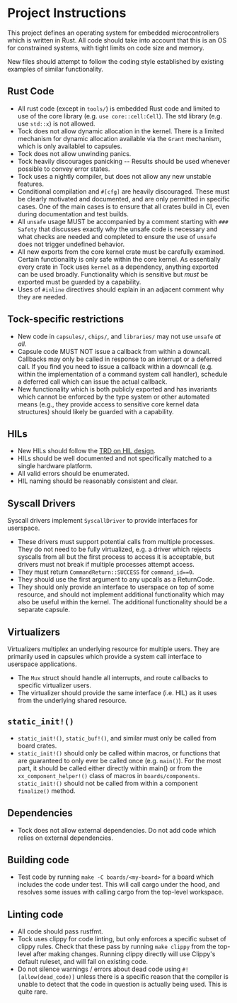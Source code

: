 # Project Instructions

This project defines an operating system for embedded microcontrollers which is written in Rust.
All code should take into account that this is an OS for constrained systems, with tight limits on
code size and memory.

New files should attempt to follow the coding style established by existing examples of similar
functionality.

## Rust Code
- All rust code (except in `tools/`) is embedded Rust code and limited to use of the core library
  (e.g. `use core::cell:Cell`). The std library (e.g. use `std::x`) is not allowed.
- Tock does not allow dynamic allocation in the kernel. There is a limited mechanism for dynamic allocation
  available via the `Grant` mechanism, which is only availablel to capsules.
- Tock does not allow unwinding panics.
- Tock heavily discourages panicking -- Results should be used whenever possible to convey error states.
- Tock uses a nightly compiler, but does not allow any new unstable features.
- Conditional compilation and `#[cfg]` are heavily discouraged. These must
  be clearly motivated and documented, and are only permitted in specific cases. One of the main cases
  is to ensure that all crates build in CI, even during documentation and test builds.
- All `unsafe` usage MUST be accompanied by a comment starting with `### Safety`
  that discusses exactly why the unsafe code is necessary and what checks are
  needed and completed to ensure the use of `unsafe` does not trigger undefined
  behavior.
- All new exports from the core kernel crate must be carefully examined. Certain
  functionality is only safe within the core kernel. As essentially every crate in
  Tock uses `kernel` as a dependency, anything exported can be used broadly.
  Functionality which is sensitive but _must_ be exported must be guarded by a
  capability.
- Uses of `#inline` directives should explain in an adjacent comment why they
  are needed.

## Tock-specific restrictions
- New code in `capsules/`, `chips/`, and `libraries/` may not use `unsafe` *at all*.
- Capsule code MUST NOT issue a callback from within a downcall. Callbacks may only be called in response to
  an interrupt or a deferred call. If you find you need to issue a callback within a downcall (e.g. within the
  implementation of a command system call handler), schedule a deferred call which can issue the actual callback.
- New functionality which is both publicly exported and has invariants which
  cannot be enforced by the type system or other automated means (e.g., they
  provide access to sensitive core kernel data structures) should
  likely be guarded with a capability.

## HILs
- New HILs should follow the [TRD on HIL design](./doc/reference/trd3-hil-design.md).
- HILs should be well documented and not specifically matched to a single hardware platform.
- All valid errors should be enumerated.
- HIL naming should be reasonably consistent and clear.

## Syscall Drivers

Syscall drivers implement `SyscallDriver` to provide interfaces for userspace.

- These drivers must support potential calls from multiple processes. They do
  not need to be fully virtualized, e.g. a driver which rejects syscalls from
  all but the first process to access it is acceptable, but drivers must not
  break if multiple processes attempt access.
- They must return `CommandReturn::SUCCESS` for `command_id==0`.
- They should use the first argument to any upcalls as a ReturnCode.
- They should only provide an interface to userspace on top of some resource,
  and should not implement additional functionality which may also be useful
  within the kernel. The additional functionality should be a separate capsule.

## Virtualizers

Virtualizers multiplex an underlying resource for multiple users. They are primarily used
in capsules which provide a system call interface to userspace applications.

- The `Mux` struct should handle all interrupts, and route callbacks to specific
  virtualizer users.
- The virtualizer should provide the same interface (i.e. HIL) as it uses from
  the underlying shared resource.

## `static_init!()`
- `static_init!()`, `static_buf!()`, and similar must only be called from board crates.
- `static_init!()` should only be called within macros, or functions that are guaranteed to only ever be
  called once (e.g. `main()`). For the most part, it should be called either directly within main() or
  from the `xx_component_helper!()` class of macros in `boards/components`. `static_init!()` should not
  be called from within a component `finalize()` method.

## Dependencies
- Tock does not allow external dependencies. Do not add code which relies on external dependencies.

## Building code
- Test code by running `make -C boards/<my-board>` for a board which includes the code under test.
  This will call cargo under the hood, and resolves some issues with calling cargo from the top-level workspace.

## Linting code
- All code should pass rustfmt.
- Tock uses clippy for code linting, but only enforces a specific subset of clippy rules. Check that these pass
  by running `make clippy` from the top-level after making changes. Running clippy directly will use
  Clippy's default ruleset, and will fail on existing code.
- Do not silence warnings / errors about dead code using `#![allow(dead_code)]` unless there is a specific
  reason that the compiler is unable to detect that the code in question is actually being used. This
  is quite rare.
